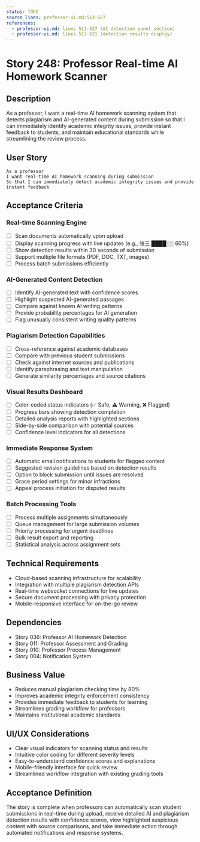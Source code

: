 ```yaml
---
status: TODO
source_lines: professor-ui.md:513-527
references:
  - professor-ui.md: lines 513-527 (AI detection panel section)
  - professor-ui.md: lines 517-521 (detection results display)
---
```


# Story 248: Professor Real-time AI Homework Scanner

## Description
As a professor, I want a real-time AI homework scanning system that detects plagiarism and AI-generated content during submission so that I can immediately identify academic integrity issues, provide instant feedback to students, and maintain educational standards while streamlining the review process.

## User Story
```
As a professor
I want real-time AI homework scanning during submission
So that I can immediately detect academic integrity issues and provide instant feedback
```

## Acceptance Criteria

### Real-time Scanning Engine
- [ ] Scan documents automatically upon upload
- [ ] Display scanning progress with live updates (e.g., 张三 ████░░ 60%)
- [ ] Show detection results within 30 seconds of submission
- [ ] Support multiple file formats (PDF, DOC, TXT, images)
- [ ] Process batch submissions efficiently

### AI-Generated Content Detection
- [ ] Identify AI-generated text with confidence scores
- [ ] Highlight suspected AI-generated passages
- [ ] Compare against known AI writing patterns
- [ ] Provide probability percentages for AI generation
- [ ] Flag unusually consistent writing quality patterns

### Plagiarism Detection Capabilities
- [ ] Cross-reference against academic databases
- [ ] Compare with previous student submissions
- [ ] Check against internet sources and publications
- [ ] Identify paraphrasing and text manipulation
- [ ] Generate similarity percentages and source citations

### Visual Results Dashboard
- [ ] Color-coded status indicators (✅ Safe, ⚠️ Warning, ❌ Flagged)
- [ ] Progress bars showing detection completion
- [ ] Detailed analysis reports with highlighted sections
- [ ] Side-by-side comparison with potential sources
- [ ] Confidence level indicators for all detections

### Immediate Response System
- [ ] Automatic email notifications to students for flagged content
- [ ] Suggested revision guidelines based on detection results
- [ ] Option to block submission until issues are resolved
- [ ] Grace period settings for minor infractions
- [ ] Appeal process initiation for disputed results

### Batch Processing Tools
- [ ] Process multiple assignments simultaneously
- [ ] Queue management for large submission volumes
- [ ] Priority processing for urgent deadlines
- [ ] Bulk result export and reporting
- [ ] Statistical analysis across assignment sets

## Technical Requirements
- Cloud-based scanning infrastructure for scalability
- Integration with multiple plagiarism detection APIs
- Real-time websocket connections for live updates
- Secure document processing with privacy protection
- Mobile-responsive interface for on-the-go review

## Dependencies
- Story 036: Professor AI Homework Detection
- Story 011: Professor Assessment and Grading
- Story 010: Professor Process Management
- Story 004: Notification System

## Business Value
- Reduces manual plagiarism checking time by 80%
- Improves academic integrity enforcement consistency
- Provides immediate feedback to students for learning
- Streamlines grading workflow for professors
- Maintains institutional academic standards

## UI/UX Considerations
- Clear visual indicators for scanning status and results
- Intuitive color coding for different severity levels
- Easy-to-understand confidence scores and explanations
- Mobile-friendly interface for quick review
- Streamlined workflow integration with existing grading tools

## Acceptance Definition
The story is complete when professors can automatically scan student submissions in real-time during upload, receive detailed AI and plagiarism detection results with confidence scores, view highlighted suspicious content with source comparisons, and take immediate action through automated notifications and response systems.
